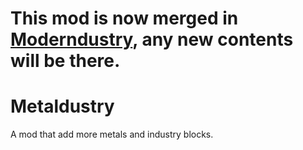 # This mod is now merged in [Moderndustry](https://github.com/Chrono-Heritage/Moderndustry), any new contents will be there.
# Metaldustry
 A mod that add more metals and industry blocks.
